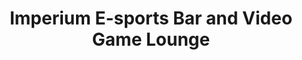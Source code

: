 ---
addr: ''
city: ''
country: Philippines
description: ''
id: 52a5ce8811d219b9afc952d9
lat: 14.587381259625866
lng: 121.06415634676388
title: Imperium E-sports Bar and Video Game Lounge
venue: Imperium E-sports Bar and Video Game Lounge
---